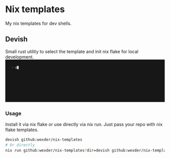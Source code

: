 # Nix templates

My nix templates for dev shells.

## Devish
Small rust utility to select the template and init nix flake for local development.
![demo](./.vhs/demo.gif)

### Usage
Install it via nix flake or use directly via nix run.
Just pass your repo with nix flake templates.
```bash
devish github:wexder/nix-templates
# Or directly
nix run github:wexder/nix-templates?dir=devish github:wexder/nix-templates
```
